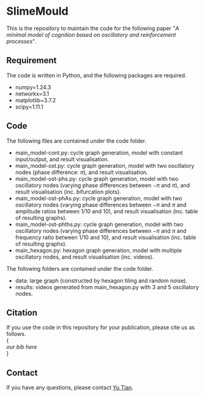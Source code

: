 # SlimeMould
This is the repository to maintain the code for the following paper
"*A minimal model of cognition based on oscillatory and
reinforcement processes*". 


## Requirement
The code is written in Python, and the following packages are required. 

- numpy=1.24.3
- networkx=3.1
- matplotlib=3.7.2
- scipy=1.11.1

## Code
The following files are contained under the code folder. 

- main_model-cont.py: cycle graph generation, model with constant input/output, and result visualisation.
- main_model-ost.py: cycle graph generation, model with two oscillatory nodes (phase difference: $\pi$), and result visualisation.
- main_model-ost-phs.py: cycle graph generation, model with two oscillatory nodes (varying phase differences between $-\pi$ and $\pi$), and result visualisation (inc. bifurcation plots).
- main_model-ost-phAs.py: cycle graph generation, model with two oscillatory nodes (varying phase differences between $-\pi$ and $\pi$ and amplitude ratios between $1/10$ and $10$), and result visualisation (inc. table of resulting graphs).
- main_model-ost-phths.py: cycle graph generation, model with two oscillatory nodes (varying phase differences between $-\pi$ and $\pi$ and frequency ratio between $1/10$ and $10$), and result visualisation (inc. table of resulting graphs).
- main_hexagon.py: hexagon graph generation, model with multiple oscillatory nodes, and result visualisation (inc. videos).

The following folders are contained under the code folder.

- data: large graph (constructed by hexagon tiling and random noise). 
- results: videos generated from main_hexagon.py with $3$ and $5$ oscillatory nodes.

## Citation
If you use the code in this repository for your publication, please cite us as follows. \
{\
*our bib here*\
}

## Contact
If you have any questions, please contact [Yu Tian](mailto:yu.tian@su.se).
